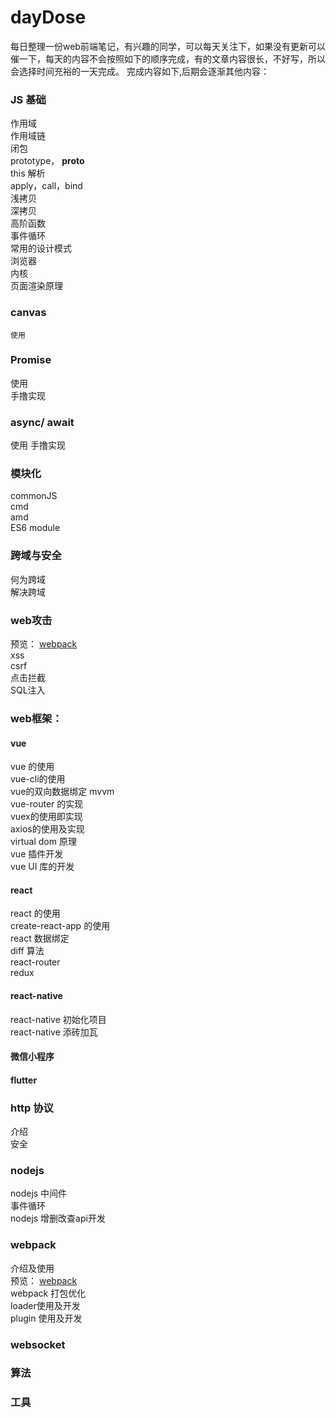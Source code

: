 # dayDose
每日整理一份web前端笔记，有兴趣的同学，可以每天关注下，如果没有更新可以催一下，每天的内容不会按照如下的顺序完成，有的文章内容很长，不好写，所以会选择时间充裕的一天完成。
完成内容如下,后期会逐渐其他内容：

### JS 基础
作用域  
作用域链  
闭包  
prototype， __proto__  
this 解析  
apply，call，bind   
浅拷贝  
深拷贝  
高阶函数  
事件循环  
常用的设计模式  
浏览器  
内核  
页面渲染原理  

### canvas
    使用
### Promise
使用  
手撸实现  
### async/ await
使用
手撸实现
### 模块化
commonJS  
cmd  
amd  
ES6 module  
### 跨域与安全
何为跨域  
解决跨域  
### web攻击
预览： [webpack](https://github.com/adouwt/dayDose/blob/master/DoseDay/web%E5%AE%89%E5%85%A8%E6%94%BB%E9%98%B2.md)  
xss  
csrf  
点击拦截  
SQL注入  

### web框架：
#### vue
vue 的使用  
vue-cli的使用  
vue的双向数据绑定 mvvm  
vue-router 的实现  
vuex的使用即实现  
axios的使用及实现  
virtual dom 原理  
vue 插件开发  
vue UI 库的开发  

#### react 
react 的使用  
create-react-app 的使用  
react 数据绑定  
diff 算法  
react-router  
redux  

#### react-native
react-native 初始化项目  
react-native 添砖加瓦  

#### 微信小程序

#### flutter

### http 协议
介绍  
安全  

### nodejs
nodejs 中间件  
事件循环  
nodejs 增删改查api开发  

### webpack
介绍及使用  
预览： [webpack](https://github.com/adouwt/dayDose/blob/master/DoseDay/webpack.md)  
webpack 打包优化  
loader使用及开发  
plugin 使用及开发  

### websocket


### 算法


### 工具